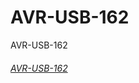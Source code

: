 # AVR-USB-162

AVR-USB-162

######   [AVR-USB-162](https://www.olimex.com/Products/AVR/Proto/AVR-USB-162/)
